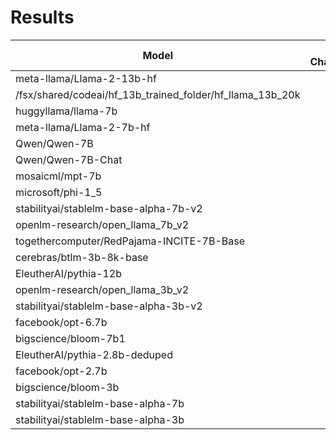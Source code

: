 # Results
|                           Model                           | ARC Challenge✱ | ARC Easy✱ | BoolQ | HellaSwag✱ | LAMBADA OpenAI | OpenBookQA | PIQA  | SciQ | SocialIQA | Winogrande | Average |
| --------------------------------------------------------- | -------------: | --------: | ----: | ---------: | -------------: | ---------: | ----: | ---: | --------: | ---------: | ------: |
| meta-llama/Llama-2-13b-hf                                 |          49.23 |     77.61 | 80.52 |      79.36 |          76.77 |       35.4 | 79.05 | 94.5 |     42.78 |      72.22 |   68.74 |
| /fsx/shared/codeai/hf_13b_trained_folder/hf_llama_13b_20k |          48.46 |     76.01 | 79.48 |      78.34 |          76.11 |       32.4 | 77.91 | 94.4 |     43.19 |      73.09 |   67.94 |
| huggyllama/llama-7b                                       |          44.62 |     72.85 | 75.05 |      76.22 |          73.55 |       34.4 | 78.67 | 94.6 |     44.83 |      69.93 |   66.47 |
| meta-llama/Llama-2-7b-hf                                  |          46.16 |     74.54 | 77.74 |      75.94 |          73.47 |       31.4 | 77.75 | 93.6 |     43.50 |      69.61 |   66.37 |
| Qwen/Qwen-7B                                              |          49.15 |     65.19 | 74.56 |      88.85 |          69.67 |       32.2 | 73.99 | 93.2 |     49.44 |      65.98 |   66.22 |
| Qwen/Qwen-7B-Chat                                         |          46.67 |     64.48 | 71.68 |      84.97 |          65.48 |       35.6 | 78.73 | 90.7 |     47.03 |      68.59 |   65.39 |
| mosaicml/mpt-7b                                           |          41.89 |     70.03 | 73.94 |      76.17 |          68.64 |       31.4 | 78.89 | 93.7 |     45.14 |      68.03 |   64.78 |
| microsoft/phi-1_5                                         |          48.04 |     73.15 | 74.53 |      62.62 |          52.75 |       37.6 | 76.33 | 93.2 |     55.37 |      72.53 |   64.61 |
| stabilityai/stablelm-base-alpha-7b-v2                     |          40.53 |     69.11 | 70.31 |      74.27 |          74.19 |       30.4 | 78.45 | 93.9 |     42.43 |      68.82 |   64.24 |
| openlm-research/open_llama_7b_v2                          |          42.41 |     69.65 | 71.41 |      74.65 |          71.05 |       30.2 | 79.16 | 93.8 |     41.97 |      65.82 |   64.01 |
| togethercomputer/RedPajama-INCITE-7B-Base                 |          39.42 |     69.19 | 70.76 |      70.33 |          71.34 |       29.0 | 77.15 | 92.7 |     42.58 |      64.33 |   62.68 |
| cerebras/btlm-3b-8k-base                                  |          37.63 |     67.09 | 69.63 |      69.78 |          66.23 |       27.6 | 75.84 | 92.9 |     42.78 |      64.96 |   61.44 |
| EleutherAI/pythia-12b                                     |          35.07 |     63.72 | 67.31 |      67.38 |          70.64 |       26.4 | 76.28 | 90.2 |     42.02 |      64.01 |   60.30 |
| openlm-research/open_llama_3b_v2                          |          36.09 |     63.51 | 65.69 |      69.99 |          66.74 |       26.0 | 76.66 | 92.4 |     41.20 |      62.90 |   60.12 |
| stabilityai/stablelm-base-alpha-3b-v2                     |          35.07 |     63.26 | 64.56 |      68.58 |          70.25 |       26.4 | 76.01 | 92.1 |     42.48 |      62.12 |   60.08 |
| facebook/opt-6.7b                                         |          34.81 |     60.14 | 66.02 |      67.20 |          67.65 |       27.6 | 76.33 | 90.1 |     42.63 |      65.35 |   59.78 |
| bigscience/bloom-7b1                                      |          33.53 |     57.37 | 62.84 |      62.29 |          57.56 |       25.2 | 72.74 | 90.1 |     42.12 |      64.64 |   56.84 |
| EleutherAI/pythia-2.8b-deduped                            |          32.94 |     59.09 | 64.13 |      59.44 |          65.15 |       23.8 | 74.10 | 88.2 |     40.94 |      58.25 |   56.60 |
| facebook/opt-2.7b                                         |          31.31 |     54.29 | 60.34 |      60.60 |          63.57 |       25.0 | 73.83 | 85.8 |     40.84 |      61.01 |   55.66 |
| bigscience/bloom-3b                                       |          30.38 |     53.28 | 61.71 |      54.53 |          51.74 |       21.8 | 70.57 | 89.1 |     40.17 |      58.48 |   53.18 |
| stabilityai/stablelm-base-alpha-7b                        |          27.05 |     44.87 | 60.06 |      41.22 |          55.11 |       21.4 | 66.76 | 80.1 |     39.46 |      50.12 |   48.61 |
| stabilityai/stablelm-base-alpha-3b                        |          25.77 |     42.05 | 57.65 |      38.31 |          41.72 |       17.0 | 63.82 | 71.7 |     35.62 |      52.64 |   44.63 |
